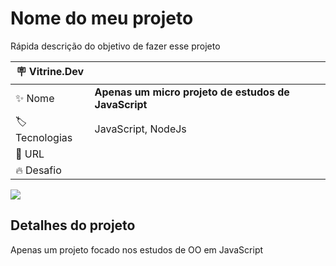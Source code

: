 # Nome do meu projeto

Rápida descrição do objetivo de fazer esse projeto

| :placard: Vitrine.Dev |     |
| -------------  | --- |
| :sparkles: Nome        | **Apenas um micro projeto de estudos de JavaScript**
| :label: Tecnologias | JavaScript, NodeJs
| :rocket: URL         | 
| :fire: Desafio     | 

<!-- Inserir imagem com a #vitrinedev ao final do link -->
![](https://encrypted-tbn0.gstatic.com/images?q=tbn:ANd9GcQhEdX4YSvHzgGeQbjJ80NmKD2O9A9HicpMgg&usqp=CAU#vitrinedev)

## Detalhes do projeto

Apenas um projeto focado nos estudos de OO em JavaScript
